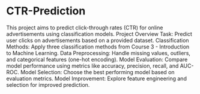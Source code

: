 # CTR-Prediction
This project aims to predict click-through rates (CTR) for online advertisements using classification models.
Project Overview
Task: Predict user clicks on advertisements based on a provided dataset.
Classification Methods: Apply three classification methods from Course 3 - Introduction to Machine Learning.
Data Preprocessing: Handle missing values, outliers, and categorical features (one-hot encoding).
Model Evaluation: Compare model performance using metrics like accuracy, precision, recall, and AUC-ROC.
Model Selection: Choose the best performing model based on evaluation metrics.
Model Improvement: Explore feature engineering and selection for improved prediction.
